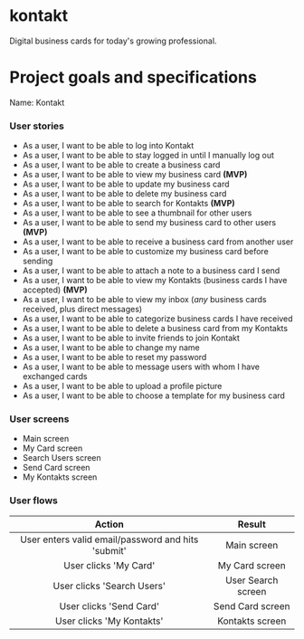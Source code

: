 # kontakt

Digital business cards for today's growing professional.

# Project goals and specifications

Name: Kontakt

### User stories

* As a user, I want to be able to log into Kontakt
* As a user, I want to be able to stay logged in until I manually log out
* As a user, I want to be able to create a business card
* As a user, I want to be able to view my business card **(MVP)**
* As a user, I want to be able to update my business card
* As a user, I want to be able to delete my business card 
* As a user, I want to be able to search for Kontakts **(MVP)** 
* As a user, I want to be able to see a thumbnail for other users
* As a user, I want to be able to send my business card to other users **(MVP)**
* As a user, I want to be able to receive a business card from another user
* As a user, I want to be able to customize my business card before sending
* As a user, I want to be able to attach a note to a business card I send
* As a user, I want to be able to view my Kontakts (business cards I have accepted) **(MVP)**
* As a user, I want to be able to view my inbox (_any_ business cards received, plus direct messages) 
* As a user, I want to be able to categorize business cards I have received 
* As a user, I want to be able to delete a business card from my Kontakts
* As a user, I want to be able to invite friends to join Kontakt 
* As a user, I want to be able to change my name
* As a user, I want to be able to reset my password 
* As a user, I want to be able to message users with whom I have exchanged cards 
* As a user, I want to be able to upload a profile picture
* As a user, I want to be able to choose a template for my business card

### User screens 

* Main screen
* My Card screen 
* Search Users screen 
* Send Card screen
* My Kontakts screen 

### User flows

| Action       | Result        |
|:-----------: |:-------------:|
| User enters valid email/password and hits 'submit' | Main screen |
| User clicks 'My Card' | My Card screen |
| User clicks 'Search Users' | User Search screen |
| User clicks 'Send Card' | Send Card screen |
| User clicks 'My Kontakts' | Kontakts screen |